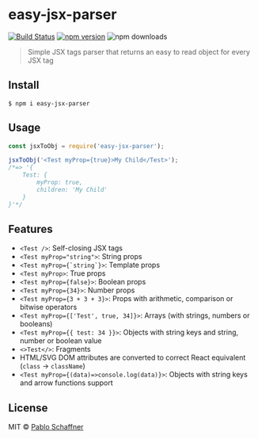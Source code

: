 # easy-jsx-parser

[![Build Status](https://travis-ci.org/gglnx/easy-jsx-parser?branch=main)](https://travis-ci.org/gglnx/easy-jsx-parser) [![npm version](https://img.shields.io/npm/v/easy-jsx-parser)](https://www.npmjs.com/package/easy-jsx-parser) ![npm downloads](https://img.shields.io/npm/dm/easy-jsx-parser)

> Simple JSX tags parser that returns an easy to read object for every JSX tag

## Install

```
$ npm i easy-jsx-parser
```

## Usage

```js
const jsxToObj = require('easy-jsx-parser');

jsxToObj('<Test myProp={true}>My Child</Test>');
/*=> '{ 
    Test: {
        myProp: true,
        children: 'My Child'
    }
}'*/
```

## Features

* `<Test />`: Self-closing JSX tags
* `<Test myProp="string">`: String props
* `` <Test myProp={`string`}> ``: Template props
* `<Test myProp>`: True props
* `<Test myProp={false}>`: Boolean props
* `<Test myProp={34}>`: Number props
* `<Test myProp={3 + 3 + 3}>`: Props with arithmetic, comparison or bitwise operators
* `<Test myProp={['Test', true, 34]}>`: Arrays (with strings, numbers or booleans)
* `<Test myProp={{ test: 34 }}>`: Objects with string keys and string, number or boolean value
* `<>Test</>`: Fragments
* HTML/SVG DOM attributes are converted to correct React equivalent (`class` -> `className`)
* `<Test myProp={(data)=>console.log(data)}>`: Objects with string keys and arrow functions support

## License

MIT © [Pablo Schaffner](https://www.pabloschaffner.cl)
